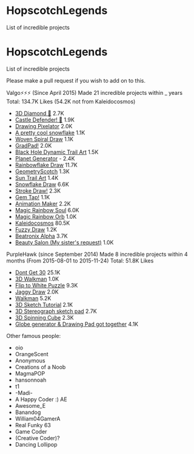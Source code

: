 # HopscotchLegends
List of incredible projects

# HopscotchLegends
List of incredible projects

Please make a pull request if you wish to add on to this.

Valgo⚡️⚡️⚡️ (Since April 2015)
	Made 21 incredible projects within _ years
	Total: 134.7K Likes (54.2K not from Kaleidocosmos)
- [3D Diamond 💎](https://c.gethopscotch.com/p/108isr3bve) 2.7K
- [Castle Defender! 🏰](https://c.gethopscotch.com/p/zgu29fpln) 1.9K
- [Drawing Pixelator](https://c.gethopscotch.com/p/ypggabnow) 2.0K
- [A pretty cool snowflake](https://c.gethopscotch.com/p/ylgiotr19) 1.1K
- [Woven Spiral Draw](https://c.gethopscotch.com/p/yl13jpq3t) 1.1K
- [GradPad!](https://c.gethopscotch.com/p/ykg3xyrt5) 2.0K
- [Black Hole Dynamic Trail Art](https://c.gethopscotch.com/p/yh80vdsys) 1.5K
- [Planet Generator](https://c.gethopscotch.com/p/ygez1jud8) - 2.4K
- [Rainbowflake Draw](https://c.gethopscotch.com/p/yfz47q3ib) 11.7K
- [GeometryScotch](https://c.gethopscotch.com/p/yewhtg9gx) 1.3K
- [Sun Trail Art](https://c.gethopscotch.com/p/ydt01oul6) 1.4K
- [Snowflake Draw](https://c.gethopscotch.com/p/y9mntf6wy) 6.6K
- [Stroke Draw!](https://c.gethopscotch.com/p/y2wx1pgjh) 2.3K
- [Gem Tap!](https://c.gethopscotch.com/p/xzvmvh3zq) 1.1K
- [Animation Maker](https://c.gethopscotch.com/p/xypxre22p) 2.2K
- [Magic Rainbow Soul](https://c.gethopscotch.com/p/xvl6jykuu) 6.0K
- [Magic Rainbow Orb](https://c.gethopscotch.com/p/xvl6iw5p5) 1.0K
- [Kaleidocosmos](https://c.gethopscotch.com/p/xii9vn8sh) 80.5K
- [Fuzzy Draw](https://c.gethopscotch.com/p/xgxuck730) 1.2K
- [Beatronix Alpha](https://c.gethopscotch.com/p/qdjzmda) 3.7K
- [Beauty Salon (My sister's request)](https://c.gethopscotch.com/p/68vtf9r) 1.0K

PurpleHawk (since September 2014)
	Made 8 incredible projects within 4 months
	(From 2015-08-01 to 2015-11-24)
	Total: 51.8K Likes
- [Dont Get 30](https://c.gethopscotch.com/p/xn9wbsz7n) 25.1K
- [3D Walkman](https://c.gethopscotch.com/p/xkzql3flw) 1.0K
- [Flip to White Puzzle](https://c.gethopscotch.com/p/xki55jo25) 9.3K
- [Jaggy Draw](https://c.gethopscotch.com/p/xkb86uilp) 2.0K
- [Walkman](https://c.gethopscotch.com/p/xjx4nvhqn) 5.2K
- [3D Sketch Tutorial](https://c.gethopscotch.com/p/xij2rv2av) 2.1K
- [3D Stereograph sketch pad](https://c.gethopscotch.com/p/xhkku8c51) 2.7K
- [3D Spinning Cube](https://c.gethopscotch.com/p/xh5uhrgn4) 2.3K
- [Globe generator & Drawing Pad got together](https://c.gethopscotch.com/p/xexk2wuio) 4.1K



Other famous people:
- oio
- OrangeScent
- Anonymous
- Creations of a Noob
- MagmaPOP
- hansonnoah
- t1
- -Madi-
- A Happy Coder :) AE
- Awesome_E
- Banandog
- William04GamerA
- Real Funky 63
- Game Coder
- (Creative Coder)?
- Dancing Lollipop
